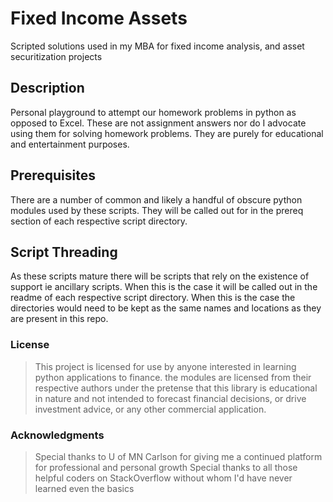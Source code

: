 # Fixed Income Assets

Scripted solutions used in my MBA for fixed income analysis, and asset securitization projects


## Description

Personal playground to attempt our homework problems in python as opposed to Excel.
These are not assignment answers nor do I advocate using them for solving homework problems.
They are purely for  educational and entertainment purposes.


## Prerequisites

There are a number of common and likely a handful of obscure python modules used by these scripts.
They will be called out for in the prereq section of each respective script directory.


## Script Threading

As these scripts mature there will be scripts that rely on the existence of support ie ancillary scripts. When this is the case it will be called out in the readme of each respective script directory. When this is the case the directories would need to be kept as the same names and locations as they are present in this repo.

### License

> This project is licensed for use by anyone interested in learning python applications to finance. the modules are licensed from their respective authors under the pretense that this library is educational in nature and not intended to forecast financial decisions, or drive investment advice, or any other commercial application.

### Acknowledgments

> Special thanks to U of MN Carlson for giving me a continued platform for professional and personal growth
> Special thanks to all those helpful coders on StackOverflow without whom I'd have never learned even the basics

